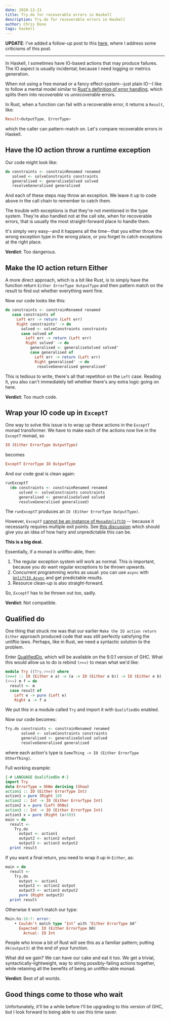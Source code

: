 ```yaml
---
date: 2020-12-21
title: Try.do for recoverable errors in Haskell
description: Try.do for recoverable errors in Haskell
author: Chris Done
tags: haskell
---
```


**UPDATE**: I've added a follow-up post to this
  [here](/posts/is-try-do-dangerous/), where I address some criticisms
  of this post.

---

In Haskell, I sometimes have IO-based actions that may produce
failures. The IO aspect is usually incidental; because I need logging
or metrics generation.

When not using a free monad or a fancy effect-system--just plain IO--I
like to follow a mental model similar to
[Rust's definition of error handling](https://doc.rust-lang.org/book/ch09-00-error-handling.html),
which splits them into _recoverable_ vs _unrecoverable_ errors.

In Rust, when a function can fail with a recoverable error, it returns
a `Result`, like:

```rust
Result<OutputType, ErrorType>
```

which the caller can pattern-match on. Let's compare recoverable
errors in Haskell.

## Have the IO action throw a runtime exception

Our code might look like:

```haskell
do constraints <- constrainRenamed renamed
   solved <- solveConstraints constraints
   generalised <- generaliseSolved solved
   resolveGeneralised generalised
```

And each of these steps may throw an exception. We leave it up to code
above in the call chain to remember to catch them.

The trouble with exceptions is that they're not mentioned in the type
system. They're also handled not at the call site, when for
recoverable errors, that is usually the most straight-forward place to
handle them.

It's simply very easy--and it happens all the time--that you either
throw the wrong exception type in the wrong place, or you forget to
catch exceptions at the right place.

**Verdict**: Too dangerous.

## Make the IO action return Either

A more direct approach, which is a bit like Rust, is to simply have
the function return `Either ErrorType OutputType` and then pattern
match on the result to find out whether everything went fine.

Now our code looks like this:

```haskell
do constraints <- constrainRenamed renamed
   case constraints of
     Left err -> return (Left err)
     Right constraints' -> do
       solved <- solveConstraints constraints
       case solved of
         Left err -> return (Left err)
         Right solved' -> do
           generalised <- generaliseSolved solved'
           case generalised of
             Left err -> return (Left err)
             Right generalised' -> do
              resolveGeneralised generalised'
```

This is tedious to write, there's all that repetition on the `Left`
case. Reading it, you also can't immediately tell whether there's any
extra logic going on here.

**Verdict**: Too much code.

## Wrap your IO code up in `ExceptT`

One way to solve this issue is to wrap up these actions in the
`ExceptT` monad transformer. We have to make each of the actions now
live in the `ExceptT` monad, so

```haskell
IO (Either ErrorType OutputType)
```

becomes

```haskell
ExceptT ErrorType IO OutputType
```

And our code goal is clean again:

```haskell
runExceptT
  (do constraints <- constrainRenamed renamed
      solved <- solveConstraints constraints
      generalised <- generaliseSolved solved
      resolveGeneralised generalised)
```

The `runExceptT` produces an `IO (Either ErrorType OutputType)`.

However, `ExceptT` [cannot be an instance of
`MonadUnliftIO`](https://github.com/fpco/unliftio/tree/master/unliftio#limitations)
-- because it necessarily requires multiple exit points. See
[this discussion](https://github.com/fpco/unliftio/issues/68) which
should give you an idea of how hairy and unpredictable this can be.

**This is a big deal.**

Essentially, if a monad is unliftio-able, then:

1. The regular exception system will work as normal. This is
   important, because you do want regular exceptions to be thrown
   upwards.
2. Concurrent programming works as usual: you can use `async` with
   [`UnliftIO.Async`](https://hackage.haskell.org/package/unliftio-0.2.13.1/docs/UnliftIO-Async.html)
   and get predictable results.
3. Resource clean-up is also straight-forward.

So, `ExceptT` has to be thrown out too, sadly.

**Verdict**: Not compatible.

## Qualified do

One thing that struck me was that our earlier `Make the IO action
return Either` approach produced code that was still perfectly
satisfying the unliftio laws. Perhaps, like in Rust, we need a
syntactic solution to the problem.

Enter
[QualifiedDo](https://ghc.gitlab.haskell.org/ghc/doc/users_guide/exts/qualified_do.html),
which will be available on the 9.0.1 version of GHC. What this would
allow us to do is rebind `(>>=)` to mean what we'd like:

``` haskell
module Try ((Try.>>=)) where
(>>=) :: IO (Either e a) -> (a -> IO (Either e b)) -> IO (Either e b)
(>>=) m f = do
  result <- m
  case result of
    Left e -> pure (Left e)
    Right a -> f a
```

We put this in a module called `Try` and import it with `QualifiedDo`
enabled.

Now our code becomes:

```haskell
Try.do constraints <- constrainRenamed renamed
       solved <- solveConstraints constraints
       generalised <- generaliseSolved solved
       resolveGeneralised generalised
```

where each action's type is `SomeThing -> IO (Either ErrorType OtherThing)`.

Full working example:

```haskell
{-# LANGUAGE QualifiedDo #-}
import Try
data ErrorType = OhNo deriving (Show)
action1 :: IO (Either ErrorType Int)
action1 = pure (Right 10)
action2 :: Int -> IO (Either ErrorType Int)
action2 x = pure (Left OhNo)
action3 :: Int -> IO (Either ErrorType Int)
action3 x = pure (Right (x+30))
main = do
  result <-
    Try.do
      output <- action1
      output2 <- action2 output
      output3 <- action3 output2
  print result
```

If you want a final return, you need to wrap it up in `Either`, as:

``` haskell
main = do
  result <-
    Try.do
      output <- action1
      output2 <- action2 output
      output3 <- action3 output2
      pure (Right output3)
  print result
```

Otherwise it won't match our type:

``` haskell
Main.hs:16:7: error:
    • Couldn't match type ‘Int’ with ‘Either ErrorType b0’
      Expected: IO (Either ErrorType b0)
        Actual: IO Int

```

People who know a bit of Rust will see this as a familiar pattern;
putting `Ok(output3)` at the end of your function.

What did we gain? We can have our cake and eat it too. We get a
trivial, syntactically-lightweight, way to string possibly-failing
actions together, while retaining all the benefits of being an
unliftio-able monad.

**Verdict**: Best of all worlds.

## Good things come to those who wait

Unfortunately, it'll be a while before I'll be upgrading to this
version of GHC, but I look forward to being able to use this time
saver.
